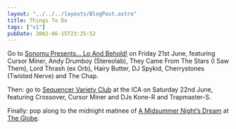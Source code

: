 ```yaml
---
layout: "../../../layouts/BlogPost.astro"
title: Things To Do
tags: ["v1"]
pubDate: 2002-06-15T23:25:52
---
```


Go to [Sonomu Presents&#8230; Lo And Behold!][1] on Friday 21st June, featuring Cursor Miner, Andy Drumboy (Stereolab), They Came From The Stars (I Saw Them), Lord Thrash (ex Orb), Hairy Butter, DJ Spykid, Cherrystones (Twisted Nerve) and The Chap.

Then: go to [Sequencer Variety Club][2] at the ICA on Saturday 22nd June, featuring Crossover, Cursor Miner and DJs Kone-R and Trapmaster-S.

Finally: pop along to the midnight matinee of [A Midsummer Night&#8217;s Dream][3] at [The Globe][4].

[1]: http://party.sonomu.net/ "Sonomu Presents... Lo And Behold!"
[2]: http://www.ica.org.uk/index.cfm?articleid=5543 "Sequencer Variety Club: Crossover"
[3]: http://195.167.241.43/globe/Theatre/dream/dream-right.htm "A Midsummer Night's Dream 23:59 performance"
[4]: http://www.shakespeares-globe.org/

